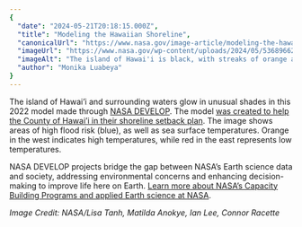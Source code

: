 ```yaml
---
{
  "date": "2024-05-21T20:18:15.000Z",
  "title": "Modeling the Hawaiian Shoreline",
  "canonicalUrl": "https://www.nasa.gov/image-article/modeling-the-hawaiian-shoreline/",
  "imageUrl": "https://www.nasa.gov/wp-content/uploads/2024/05/53689662071-e96062887e-o.jpg",
  "imageAlt": "The island of Hawai'i is black, with streaks of orange and purple. There is a big orange spot (near center). The water around the island is, going from left to right, orange and red. The coastline has a blue line along it, indicating high flood risk.",
  "author": "Monika Luabeya"
}
---
```


The island of Hawai’i and surrounding waters glow in unusual shades in this 2022 model made through [NASA DEVELOP](https://appliedsciences.nasa.gov/what-we-do/capacity-building/develop). The model [was created to help the County of Hawai’i in their shoreline setback plan](https://appliedsciences.nasa.gov/what-we-do/projects/utilizing-earth-observations-delineate-wetland-extents-model-sea-level-rise). The image shows areas of high flood risk (blue), as well as sea surface temperatures. Orange in the west indicates high temperatures, while red in the east represents low temperatures.

NASA DEVELOP projects bridge the gap between NASA’s Earth science data and society, addressing environmental concerns and enhancing decision-making to improve life here on Earth. [Learn more about NASA’s Capacity Building Programs and applied Earth science at NASA](https://appliedsciences.nasa.gov/what-we-do/capacity-building).

_Image Credit: NASA/Lisa Tanh, Matilda Anokye, Ian Lee, Connor Racette_
